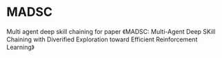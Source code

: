 # MADSC
 Multi agent deep skill chaining for paper 《MADSC: Multi-Agent Deep SKill Chaining with Diverified Exploration toward Efficient Reinforcement Learning》

 ## 
